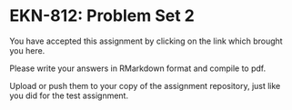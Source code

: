 # EKN-812: Problem Set 2

You have accepted this assignment by clicking on the link which brought you here.

Please write your answers in RMarkdown format and compile to pdf. 

Upload or push them to your copy of the assignment repository, just like you did for the test assignment.
